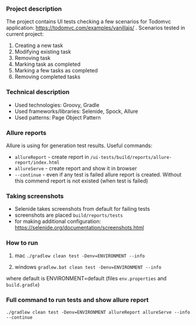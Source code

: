 ### Project description
The project contains UI tests checking a few scenarios for Todomvc application: https://todomvc.com/examples/vanillajs/ .
Scenarios tested in current project:
1) Creating a new task
2) Modifying existing task
3) Removing task
4) Marking task as completed
5) Marking a few tasks as completed
6) Removing completed tasks


### Technical description
- Used technologies: Groovy, Gradle
- Used frameworks/libraries: Selenide, Spock, Allure
- Used patterns: Page Object Pattern


### Allure reports
Allure is using for generation test results. Useful commands:
- `allureReport` - create report in `/ui-tests/build/reports/allure-report/index.html`
- `allureServe` - create report and show it in browser
- `--continue` - even if any test is failed allure report is created. Without this commend report is not existed (when
  test is failed)


### Taking screenshots
- Selenide takes screenshots from default for failing tests
- screenshots are placed `build/reports/tests`
- for making additional configuration: https://selenide.org/documentation/screenshots.html


### How to run
1) mac
   `./gradlew clean test -Denv=ENVIRONMENT --info`

2) windows
   `gradlew.bat clean test -Denv=ENVIRONMENT --info`

where default is ENVIRONMENT=default (files `env.properties` and `build.gradle`)


### Full command to run tests and show allure report
`./gradlew clean test -Denv=ENVIRONMENT allureReport allureServe --info --continue`

